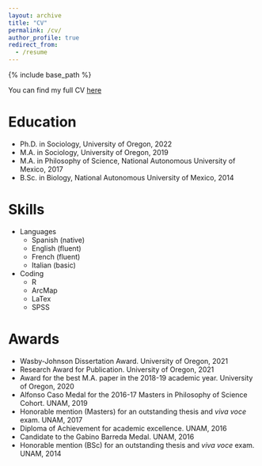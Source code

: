 ```yaml
---
layout: archive
title: "CV"
permalink: /cv/
author_profile: true
redirect_from:
  - /resume
---
```


{% include base_path %}

You can find my full CV [here](http://mauriciobetan.github.io/files/MV_CV_July2022.pdf)

Education
======
* Ph.D. in Sociology, University of Oregon, 2022
* M.A. in Sociology, University of Oregon, 2019
* M.A. in Philosophy of Science, National Autonomous University of Mexico, 2017
* B.Sc. in Biology, National Autonomous University of Mexico, 2014
 
Skills
======
* Languages
  * Spanish (native)
  * English (fluent)
  * French (fluent)
  * Italian (basic)
* Coding
  * R
  * ArcMap
  * LaTex
  * SPSS

Awards
======
* Wasby-Johnson Dissertation Award. University of Oregon, 2021
* Research Award for Publication. University of Oregon, 2021
* Award for the best M.A. paper in the 2018-19 academic year. University of Oregon, 2020
* Alfonso Caso Medal for the 2016-17 Masters in Philosophy of Science Cohort. UNAM, 2019
* Honorable mention (Masters) for an outstanding thesis and _viva voce_ exam. UNAM, 2017
* Diploma of Achievement for academic excellence. UNAM, 2016
* Candidate to the Gabino Barreda Medal. UNAM, 2016
* Honorable mention (BSc) for an outstanding thesis and _viva voce_ exam. UNAM, 2014
